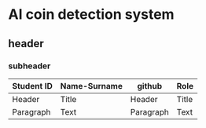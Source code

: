 # AI coin detection system
## header
### subheader
| Student ID  | Name-Surname | github      | Role |
| ----------- | ----------- | ----------- | ----------- |
| Header      | Title       | Header      | Title       |
| Paragraph   | Text        | Paragraph   | Text        |
